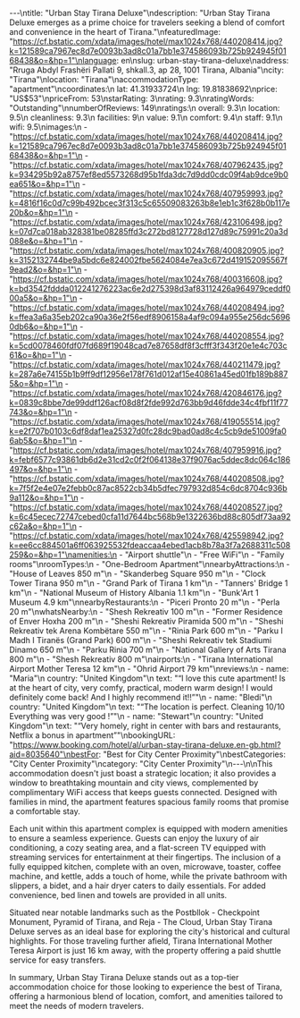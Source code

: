 ---\ntitle: "Urban Stay Tirana Deluxe"\ndescription: "Urban Stay Tirana Deluxe emerges as a prime choice for travelers seeking a blend of comfort and convenience in the heart of Tirana."\nfeaturedImage: "https://cf.bstatic.com/xdata/images/hotel/max1024x768/440208414.jpg?k=121589ca7967ec8d7e0093b3ad8c01a7bb1e374586093b725b924945f0168438&o=&hp=1"\nlanguage: en\nslug: urban-stay-tirana-deluxe\naddress: "Rruga Abdyl Frashëri Pallati 9, shkall.3, ap 28, 1001 Tirana, Albania"\ncity: "Tirana"\nlocation: "Tirana"\naccommodationType: "apartment"\ncoordinates:\n  lat: 41.31933724\n  lng: 19.81838692\nprice: "US$53"\npriceFrom: 53\nstarRating: 3\nrating: 9.3\nratingWords: "Outstanding"\nnumberOfReviews: 149\nratings:\n  overall: 9.3\n  location: 9.5\n  cleanliness: 9.3\n  facilities: 9\n  value: 9.1\n  comfort: 9.4\n  staff: 9.1\n  wifi: 9.5\nimages:\n  - "https://cf.bstatic.com/xdata/images/hotel/max1024x768/440208414.jpg?k=121589ca7967ec8d7e0093b3ad8c01a7bb1e374586093b725b924945f0168438&o=&hp=1"\n  - "https://cf.bstatic.com/xdata/images/hotel/max1024x768/407962435.jpg?k=934295b92a8757ef8ed5573268d95b1fda3dc7d9dd0cdc09f4ab9dce9b0ea651&o=&hp=1"\n  - "https://cf.bstatic.com/xdata/images/hotel/max1024x768/407959993.jpg?k=4816f16c0d7c99b492bcec3f313c5c65509083263b8e1eb1c3f628b0b117e20b&o=&hp=1"\n  - "https://cf.bstatic.com/xdata/images/hotel/max1024x768/423106498.jpg?k=07d7ca018ab328381be08285ffd3c272bd8127728d127d89c75991c20a3d088e&o=&hp=1"\n  - "https://cf.bstatic.com/xdata/images/hotel/max1024x768/400820905.jpg?k=3152132744be9a5bdc6e824002fbe5624084e7ea3c672d419152095567f9ead2&o=&hp=1"\n  - "https://cf.bstatic.com/xdata/images/hotel/max1024x768/400316608.jpg?k=bd3542fddda012241276223ac6e2d275398d3af83112426a964979ceddf000a5&o=&hp=1"\n  - "https://cf.bstatic.com/xdata/images/hotel/max1024x768/440208494.jpg?k=ffea3a6a35eb202ca90a36e2f56edf8906158a4af9c094a955e256dc56960db6&o=&hp=1"\n  - "https://cf.bstatic.com/xdata/images/hotel/max1024x768/440208554.jpg?k=5cd0078460fdf07fd689f19048cad7e87658df8f3cfff3f343f20e1e4c703c61&o=&hp=1"\n  - "https://cf.bstatic.com/xdata/images/hotel/max1024x768/440211479.jpg?k=287a6e74155b1b9ff9df12956e178f761d012af15e40861a45ed01fb189b8875&o=&hp=1"\n  - "https://cf.bstatic.com/xdata/images/hotel/max1024x768/420846176.jpg?k=0839c8bbe7de99ddf126acf08d8f2fde992d763bb9d46fdde34c4fbf11f77743&o=&hp=1"\n  - "https://cf.bstatic.com/xdata/images/hotel/max1024x768/419055514.jpg?k=e2f707b0103c6df8daf1ea25327d0fc28dc9bad0ad8c4c5cb9de51009fa06ab5&o=&hp=1"\n  - "https://cf.bstatic.com/xdata/images/hotel/max1024x768/407959916.jpg?k=febf6577c93861db6d2e31cd2c0f2f064138e37f9076ac5ddec8dc064c186497&o=&hp=1"\n  - "https://cf.bstatic.com/xdata/images/hotel/max1024x768/440208508.jpg?k=7f5f2e4e07e2febb0c87ac8522cb34b5dfec797932d854c6dc8704c936b9a112&o=&hp=1"\n  - "https://cf.bstatic.com/xdata/images/hotel/max1024x768/440208527.jpg?k=6c45ecec72747cebed0cfa11d7644bc568b9e1322636bd88c805df73aa92c62a&o=&hp=1"\n  - "https://cf.bstatic.com/xdata/images/hotel/max1024x768/425598942.jpg?k=ee6cc884501a6ff063925532fdeaccaa4ebed1acb8b78a3f7a2688311c508259&o=&hp=1"\namenities:\n  - "Airport shuttle"\n  - "Free WiFi"\n  - "Family rooms"\nroomTypes:\n  - "One-Bedroom Apartment"\nnearbyAttractions:\n  - "House of Leaves 850 m"\n  - "Skanderbeg Square 950 m"\n  - "Clock Tower Tirana 950 m"\n  - "Grand Park of Tirana 1 km"\n  - "Tanners' Bridge 1 km"\n  - "National Museum of History Albania 1.1 km"\n  - "Bunk'Art 1 Museum 4.9 km"\nnearbyRestaurants:\n  - "Piceri Pronto 20 m"\n  - "Perla 20 m"\nwhatsNearby:\n  - "Shesh Rekreativ 100 m"\n  - "Former Residence of Enver Hoxha 200 m"\n  - "Sheshi Rekreativ Piramida 500 m"\n  - "Sheshi Rekreativ tek Arena Kombëtare 550 m"\n  - "Rinia Park 600 m"\n  - "Parku I Madh I Tiranës (Grand Park) 600 m"\n  - "Sheshi Rekreativ tek Stadiumi Dinamo 650 m"\n  - "Parku Rinia 700 m"\n  - "National Gallery of Arts Tirana 800 m"\n  - "Shesh Rekreativ 800 m"\nairports:\n  - "Tirana International Airport Mother Teresa 12 km"\n  - "Ohrid Airport 79 km"\nreviews:\n  - name: "Maria"\n    country: "United Kingdom"\n    text: "“I love this cute apartment!
Is at the heart of city, very comfy, practical, modern warm design! I would definitely come back! And I highly recommend it!!”"\n  - name: "Bledi"\n    country: "United Kingdom"\n    text: "“The location is perfect. Cleaning 10/10 Everything was very good !”"\n  - name: "Stewart"\n    country: "United Kingdom"\n    text: "“Very homely, right in center with bars and restaurants, Netflix a bonus in apartment”"\nbookingURL: "https://www.booking.com/hotel/al/urban-stay-tirana-deluxe.en-gb.html?aid=8035640"\nbestFor: "Best for City Center Proximity"\nbestCategories: "City Center Proximity"\ncategory: "City Center Proximity"\n---\n\nThis accommodation doesn't just boast a strategic location; it also provides a window to breathtaking mountain and city views, complemented by complimentary WiFi access that keeps guests connected. Designed with families in mind, the apartment features spacious family rooms that promise a comfortable stay.

Each unit within this apartment complex is equipped with modern amenities to ensure a seamless experience. Guests can enjoy the luxury of air conditioning, a cozy seating area, and a flat-screen TV equipped with streaming services for entertainment at their fingertips. The inclusion of a fully equipped kitchen, complete with an oven, microwave, toaster, coffee machine, and kettle, adds a touch of home, while the private bathroom with slippers, a bidet, and a hair dryer caters to daily essentials. For added convenience, bed linen and towels are provided in all units.

Situated near notable landmarks such as the Postbllok - Checkpoint Monument, Pyramid of Tirana, and Reja - The Cloud, Urban Stay Tirana Deluxe serves as an ideal base for exploring the city's historical and cultural highlights. For those traveling further afield, Tirana International Mother Teresa Airport is just 16 km away, with the property offering a paid shuttle service for easy transfers.

In summary, Urban Stay Tirana Deluxe stands out as a top-tier accommodation choice for those looking to experience the best of Tirana, offering a harmonious blend of location, comfort, and amenities tailored to meet the needs of modern travelers.